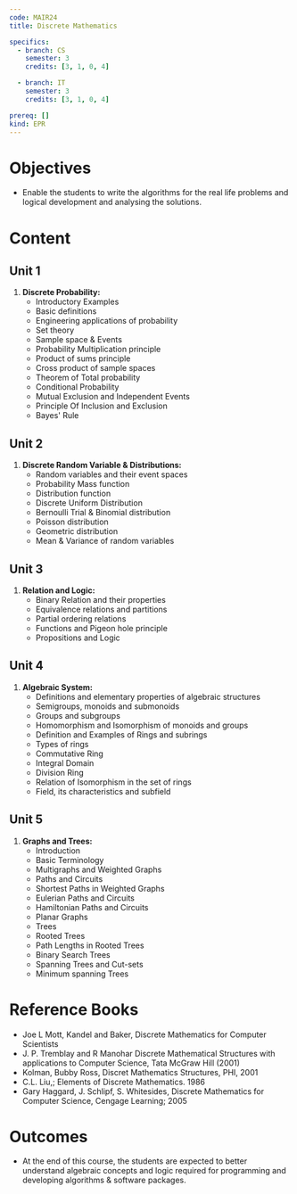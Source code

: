 ```yaml
---
code: MAIR24
title: Discrete Mathematics

specifics:
  - branch: CS
    semester: 3
    credits: [3, 1, 0, 4]

  - branch: IT
    semester: 3
    credits: [3, 1, 0, 4]

prereq: []
kind: EPR
---
```


# Objectives

- Enable the students to write the algorithms for the real life problems and logical development and analysing the solutions.

# Content

## Unit 1

1. **Discrete Probability:**
   - Introductory Examples
   - Basic definitions
   - Engineering applications of probability
   - Set theory
   - Sample space & Events
   - Probability Multiplication principle
   - Product of sums principle
   - Cross product of sample spaces
   - Theorem of Total probability
   - Conditional Probability
   - Mutual Exclusion and Independent Events
   - Principle Of Inclusion and Exclusion
   - Bayes' Rule

## Unit 2

1. **Discrete Random Variable & Distributions:**
   - Random variables and their event spaces
   - Probability Mass function
   - Distribution function
   - Discrete Uniform Distribution
   - Bernoulli Trial & Binomial distribution
   - Poisson distribution
   - Geometric distribution
   - Mean & Variance of random variables

## Unit 3

1. **Relation and Logic:**
   - Binary Relation and their properties
   - Equivalence relations and partitions
   - Partial ordering relations
   - Functions and Pigeon hole principle
   - Propositions and Logic

## Unit 4

1. **Algebraic System:**
   - Definitions and elementary properties of algebraic structures
   - Semigroups, monoids and submonoids
   - Groups and subgroups
   - Homomorphism and Isomorphism of monoids and groups
   - Definition and Examples of Rings and subrings
   - Types of rings
   - Commutative Ring
   - Integral Domain
   - Division Ring
   - Relation of Isomorphism in the set of rings
   - Field, its characteristics and subfield

## Unit 5

1. **Graphs and Trees:**
   - Introduction
   - Basic Terminology
   - Multigraphs and Weighted Graphs
   - Paths and Circuits
   - Shortest Paths in Weighted Graphs
   - Eulerian Paths and Circuits
   - Hamiltonian Paths and Circuits
   - Planar Graphs
   - Trees
   - Rooted Trees
   - Path Lengths in Rooted Trees
   - Binary Search Trees
   - Spanning Trees and Cut-sets
   - Minimum spanning Trees

# Reference Books

- Joe L Mott, Kandel and Baker, Discrete Mathematics for Computer Scientists
- J. P. Tremblay and R Manohar Discrete Mathematical Structures with applications to Computer Science, Tata McGraw Hill (2001)
- Kolman, Bubby Ross, Discret Mathematics Structures, PHI, 2001
- C.L. Liu,; Elements of Discrete Mathematics. 1986
- Gary Haggard, J. Schlipf, S. Whitesides, Discrete Mathematics for Computer Science, Cengage     Learning; 2005

# Outcomes

- At the end of this course, the students are expected to better understand algebraic concepts and logic required for programming and developing algorithms & software packages.
